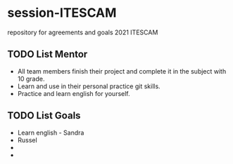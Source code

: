 # session-ITESCAM
repository for agreements and goals 2021 ITESCAM

## TODO List Mentor
- All team members finish their project and complete it in the subject with 10 grade.
- Learn and use in their personal practice git skills.
- Practice and learn english for yourself.

## TODO List Goals

- Learn english - Sandra
- Russel
-
-
